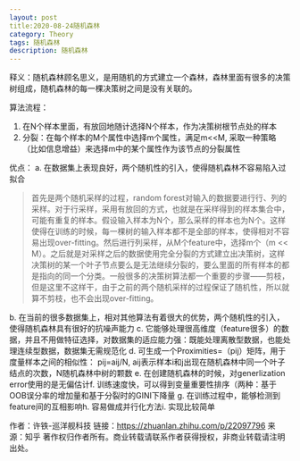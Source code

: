 ```yaml
---
layout: post
title:2020-08-24随机森林
category: Theory
tags: 随机森林
description: 随机森林
---
```


释义：随机森林顾名思义，是用随机的方式建立一个森林，森林里面有很多的决策树组成，随机森林的每一棵决策树之间是没有关联的。


算法流程：
1. 在N个样本里面，有放回地随计选择N个样本，作为决策树根节点处的样本
2. 分裂：在每个样本的M个属性中选择m个属性，满足m<<M, 采取一种策略（比如信息增益）来选择m中的某个属性作为该节点的分裂属性


优点：
a. 在数据集上表现良好，两个随机性的引入，使得随机森林不容易陷入过拟合
>首先是两个随机采样的过程，random forest对输入的数据要进行行、列的采样。对于行采样，采用有放回的方式，也就是在采样得到的样本集合中，可能有重复的样本。假设输入样本为N个，那么采样的样本也为N个。这样使得在训练的时候，每一棵树的输入样本都不是全部的样本，使得相对不容易出现over-fitting。然后进行列采样，从M个feature中，选择m个（m << M）。之后就是对采样之后的数据使用完全分裂的方式建立出决策树，这样决策树的某一个叶子节点要么是无法继续分裂的，要么里面的所有样本的都是指向的同一个分类。一般很多的决策树算法都一个重要的步骤——剪枝，但是这里不这样干，由于之前的两个随机采样的过程保证了随机性，所以就算不剪枝，也不会出现over-fitting。

b. 在当前的很多数据集上，相对其他算法有着很大的优势，两个随机性的引入，使得随机森林具有很好的抗噪声能力
c. 它能够处理很高维度（feature很多）的数据，并且不用做特征选择，对数据集的适应能力强：既能处理离散型数据，也能处理连续型数据，数据集无需规范化
d. 可生成一个Proximities=（pij）矩阵，用于度量样本之间的相似性： pij=aij/N, aij表示样本i和j出现在随机森林中同一个叶子结点的次数，N随机森林中树的颗数
e. 在创建随机森林的时候，对generlization error使用的是无偏估计f. 训练速度快，可以得到变量重要性排序（两种：基于OOB误分率的增加量和基于分裂时的GINI下降量
g. 在训练过程中，能够检测到feature间的互相影响h. 容易做成并行化方法i. 实现比较简单

作者：许铁-巡洋舰科技
链接：https://zhuanlan.zhihu.com/p/22097796
来源：知乎
著作权归作者所有。商业转载请联系作者获得授权，非商业转载请注明出处。
